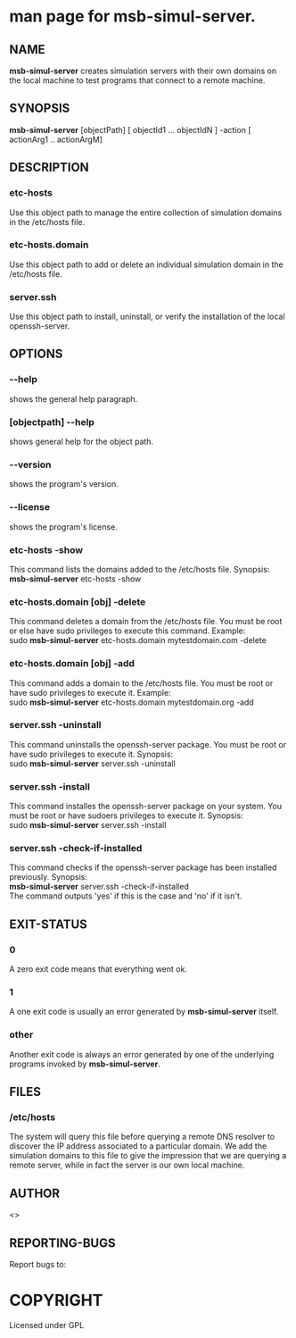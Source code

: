 # man page for msb-simul-server.
## NAME 
**msb-simul-server** creates simulation servers with their own domains on the local machine to test programs that connect to a remote machine.
## SYNOPSIS
**msb-simul-server** [objectPath] [ objectId1 ... objectIdN ] -action [ actionArg1 .. actionArgM]

## DESCRIPTION 
### etc-hosts
Use this object path to manage the entire collection of simulation domains in the /etc/hosts file.

### etc-hosts.domain
Use this object path to add or delete an individual simulation domain in the /etc/hosts file.

### server.ssh
Use this object path to install, uninstall, or verify the installation of the local openssh-server.

## OPTIONS

### --help
shows the general help paragraph.

### [objectpath] --help
shows general help for the object path.

### --version
shows the program's version.

### --license
shows the program's license.

### etc-hosts -show
This command lists the domains added to the /etc/hosts file. Synopsis:  
**msb-simul-server** etc-hosts -show

### etc-hosts.domain [obj] -delete
This command deletes a domain from the /etc/hosts file. You must be root or else have sudo privileges to execute this command. Example:  
sudo **msb-simul-server** etc-hosts.domain mytestdomain.com -delete

### etc-hosts.domain [obj] -add
This command adds a domain to the /etc/hosts file. You must be root or have sudo privileges to execute it. Example:  
sudo **msb-simul-server** etc-hosts.domain mytestdomain.org -add

### server.ssh -uninstall
This command uninstalls the openssh-server package. You must be root or have sudo privileges to execute it. Synopsis:  
sudo **msb-simul-server** server.ssh -uninstall

### server.ssh -install
This command installes the openssh-server package on your system. You must be root or have sudoers privileges to execute it. Synopsis:  
sudo **msb-simul-server** server.ssh -install

### server.ssh -check-if-installed
This command checks if the openssh-server package has been installed previously. Synopsis:  
**msb-simul-server** server.ssh -check-if-installed  
The command outputs 'yes' if this is the case and 'no' if it isn't.

## EXIT-STATUS 
### 0
A zero exit code means that everything went ok.
### 1
A one exit code is usually an error generated by **msb-simul-server** itself.
### other
Another exit code is always an error generated by one of the underlying programs invoked by **msb-simul-server**.

## FILES 
### /etc/hosts
The system will query this file before querying a remote DNS resolver to discover the IP address associated to a particular domain. We add the simulation domains to this file to give the impression that we are querying a remote server, while in fact the server is our own local machine.

## AUTHOR
 <>

## REPORTING-BUGS
Report bugs to: 

# COPYRIGHT
Licensed under GPL
